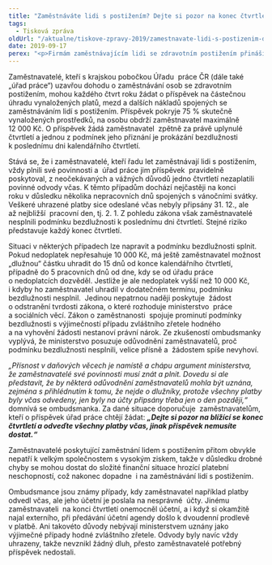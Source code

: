```yaml
---
title: "Zaměstnáváte lidi s postižením? Dejte si pozor na konec čtvrtletí."
tags:
  - Tisková zpráva
oldUrl: "/aktualne/tiskove-zpravy-2019/zamestnavate-lidi-s-postizenim-dejte-si-pozor-na-konec-ctvrtleti"
date: 2019-09-17
perex: "<p>Firmám zaměstnávajícím lidi se zdravotním postižením přináší každý konec čtvrtletí riziko, že nedostanou příspěvek na podporu zaměstnávání osob se zdravotním postižením na úhradu jejich platů, mezd a dalších nákladů spojených s jejich zaměstnáváním. Pokud totiž z jakéhokoli důvodu nestihnout zaplatit všechny povinné daně a odvody tak, aby byly nejpozději poslední kalendářní den čtvrtletí připsány na příslušné bankovní účty, nesplní jednu z podmínek pro získání příspěvku. Aktuální kalendářní čtvrtletí končí v pondělí 30. září a zaměstnavatelé by si měli pohlídat, že všechny povinné odvody do tohoto dne s jistotou uhradí.</p>"
---
```


<!-- imported from the old website -->

<p>Zaměstnavatelé, kteří s krajskou pobočkou Úřadu  práce ČR (dále také „úřad práce“) uzavřou dohodu o zaměstnávání osob se zdravotním postižením, mohou každého čtvrt roku žádat o příspěvek na částečnou úhradu vynaložených platů, mezd a dalších nákladů spojených se zaměstnáváním lidí s postižením. Příspěvek pokryje 75 % skutečně vynaložených prostředků, na osobu obdrží zaměstnavatel maximálně  12 000 Kč. O příspěvek žádá zaměstnavatel  zpětně za právě uplynulé čtvrtletí a jednou z podmínek jeho přiznání je prokázání bezdlužnosti k poslednímu dni kalendářního čtvrtletí.</p> <p>Stává se, že i zaměstnavatelé, kteří řadu let zaměstnávají lidi s postižením, vždy plnili své povinnosti a  úřad práce jim příspěvek  pravidelně poskytoval, z neočekávaných a vážných důvodů jedno čtvrtletí nezaplatili povinné odvody včas. K těmto případům dochází nejčastěji na konci roku v důsledku několika nepracovních dnů spojených s vánočními svátky. Veškeré uhrazené platby sice odeslané včas nebyly připsány 31. 12., ale až nejbližší  pracovní den, tj. 2. 1. Z pohledu zákona však zaměstnavatelé nesplnili podmínku bezdlužnosti k poslednímu dni čtvrtletí. Stejné riziko představuje každý konec čtvrtletí.</p> <p>Situaci v některých případech lze napravit a podmínku bezdlužnosti splnit. Pokud nedoplatek nepřesahuje 10 000 Kč, má ještě zaměstnavatel možnost „dlužnou“ částku uhradit do 15 dnů od konce kalendářního čtvrtletí, případně do 5 pracovních dnů od dne, kdy se od úřadu práce o nedoplatcích dozvěděl. Jestliže je ale nedoplatek vyšší než 10 000 Kč, i kdyby ho zaměstnavatel uhradil v dodatečném termínu, podmínku bezdlužnosti nesplnil.  Jedinou nepatrnou naději poskytuje  žádost o odstranění tvrdosti zákona, o které rozhoduje ministerstvo  práce a sociálních věcí. Zákon o zaměstnanosti  spojuje prominutí podmínky bezdlužnosti s výjimečností případu zvláštního zřetele hodného a na vyhovění žádosti nestanoví právní nárok. Ze zkušeností ombudsmanky vyplývá, že ministerstvo posuzuje odůvodnění zaměstnavatelů, proč podmínku bezdlužnosti nesplnili, velice přísně a  žádostem spíše nevyhoví.</p> <p><i>„Přísnost v daňových věcech je namístě a chápu argument ministerstva, že zaměstnavatelé své povinnosti musí znát a plnit. Dovedu si ale představit, že by některá odůvodnění zaměstnavatelů mohla být uznána, zejména s přihlédnutím k tomu, že nejde o dlužníky, protože všechny platby byly včas odvedeny, jen byly na účty připsány třeba jen o den později,“</i> domnívá se ombudsmanka. Za dané situace doporučuje  zaměstnavatelům, kteří o příspěvek úřad práce chtějí žádat: <i><b>„Dejte si pozor na blížící se konec čtvrtletí a odveďte všechny platby včas, jinak příspěvek nemusíte dostat.“</b></i></p> <p>Zaměstnavatelé poskytující zaměstnání lidem s postižením přitom obvykle nepatří k velkým společnostem s vysokým ziskem, takže v důsledku drobné chyby se mohou dostat do složité finanční situace hrozící platební neschopností, což nakonec dopadne  i na zaměstnávání lidí s postižením.</p><p> Ombudsmance jsou známy případy, kdy zaměstnavatel například platby odvedl včas, ale jeho účetní je poslala na nesprávné  účty. Jinému zaměstnavateli  na konci čtvrtletí onemocněl účetní, a i když si okamžitě najal externího, při předávání účetní agendy došlo k dvoudenní prodlevě v platbě. Ani takovéto důvody nebývají ministerstvem uznány jako výjimečné případy hodné zvláštního zřetele. Odvody byly navíc vždy uhrazeny, takže nevznikl žádný dluh, přesto zaměstnavatelé potřebný příspěvek nedostali.</p>
